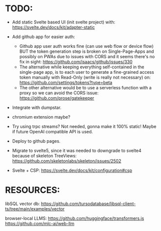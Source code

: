 # TODO:

- Add static Svelte based UI (init svelte project) with: https://svelte.dev/docs/kit/adapter-static

- Add github app for easier auth:
    - Github app user auth works fine (can use web flow or device flow) BUT the token generation step is broken on Single-Page-Apps and possibly on PWAs due to issues with CORS and it seems there's no fix in sight: https://github.com/isaacs/github/issues/330
    - The alternative while keeping everything self-contained in the single-page app, is to each user to generate a fine-grained access token manually with Read-Only (write is really not necessary) on: https://github.com/settings/tokens?type=beta 
    - The other alternative would be to use a serverless function with a proxy so we can avoid the CORS issue: https://github.com/prose/gatekeeper

- Integrate with dumpstar.

- chromium extension maybe?

- Try using trpc streams? Not needed, gonna make it 100% static! Maybe if future OpenAI compatible API is used.

- Deploy to github pages.

- Migrate to svelte5, since it was needed to downgrade to svelte4 because of skeleton TreeViews: https://github.com/skeletonlabs/skeleton/issues/2502

- Svelte + CSP: https://svelte.dev/docs/kit/configuration#csp




# RESOURCES:

libSQL vector db: https://github.com/tursodatabase/libsql-client-ts/tree/main/examples/vector


browser-local LLMS:
https://github.com/huggingface/transformers.js
https://github.com/mlc-ai/web-llm